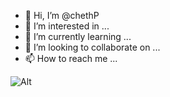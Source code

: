- 👋 Hi, I’m @chethP
- 👀 I’m interested in ...
- 🌱 I’m currently learning ...
- 💞️ I’m looking to collaborate on ...
- 📫 How to reach me ...

<!---
chethP/chethP is a ✨ special ✨ repository because its `README.md` (this file) appears on your GitHub profile.
You can click the Preview link to take a look at your changes.
--->


![Alt](http://r.photo.store.qq.com/psc?/V11lYjL52WXiT6/Sc7wZG8Q0BUeMz.O80ebfGNPdS7pgg8MS34qY3GjHRrFm*TmDKBE0cw*AzgUSA4iB4eIy*RYkl3baGJwXKlZ4..CK14AqzWly9YPWOT0sAc!/r)

